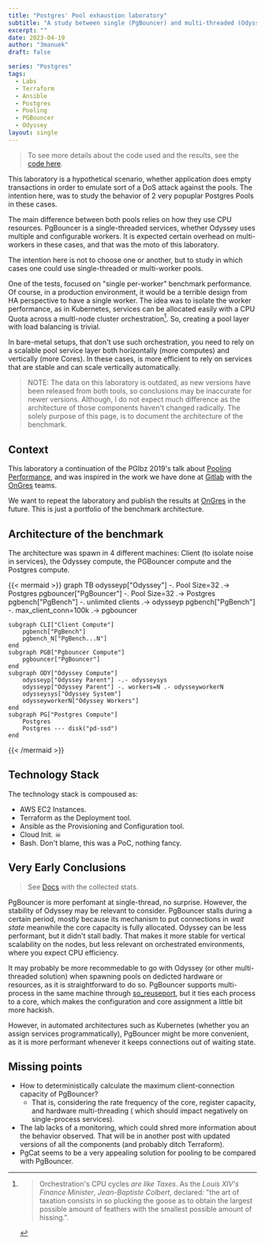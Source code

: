 ```yaml
---
title: "Postgres' Pool exhaustion laboratory"
subtitle: "A study between single (PgBouncer) and multi-threaded (Odyssey) pools"
excerpt: ""
date: 2023-04-19
author: "3manuek"
draft: false

series: "Postgres"
tags:
  - Labs
  - Terraform
  - Ansible
  - Postgres
  - Pooling
  - PGBouncer
  - Odyssey
layout: single
---
```



>
> To see more details about the code used and the results, see the [code here](https://github.com/3manuek/exhausting_pools).
>


This laboratory is a hypothetical scenario, whether application does empty transactions
in order to emulate sort of a DoS attack against the pools. The intention here, was to 
study the behavior of 2 very popuplar Postgres Pools in these cases.

The main difference between both pools relies on how they use CPU resources. PgBouncer
is a single-threaded services, whether Odyssey uses multiple and configurable workers. It is expected certain
overhead on multi-workers in these cases, and that was the moto of this laboratory.

The intention here is not to choose one or another, but to study in which cases one could
use single-threaded or multi-worker pools. 

One of the tests, focused on "single per-worker" benchmark performance. Of course, in a production environment, 
it would be a terrible design from HA perspective to have a single worker. The idea was to
isolate the worker performance, as in Kubernetes, services can be allocated easily with a CPU Quota across a multl-node
cluster orchestration[^1]. So, creating a pool layer with load balancing is trivial. 

In bare-metal setups, that don't use such orchestration, you need to rely on a scalable pool service layer both horizontally 
(more computes) and vertically (more Cores). In these cases, is more efficient to rely on services
that are stable and can scale vertically automatically. 


> NOTE: The data on this laboratory is outdated, as new versions have been released from both tools,
so conclusions may be inaccurate for newer versions. Although, I do not expect much difference
as the architecture of those components haven't changed radically. The solely purpose of this page,
is to document the architecture of the benchmark.

## Context 

This laboratory a continuation of the PGIbz 2019's talk about [Pooling Performance](https://github.com/3manuek/slides/blob/master/2019/pgibz/Pooling%20Performance.pdf),
 and was inspired in the work we have done at [Gitlab](https://gitlab.com/) with the [OnGres](https://www.ongres.com/) teams.

We want to repeat the laboratory and publish the results at [OnGres](https://www.ongres.com/) in the future. This
is just a portfolio of the benchmark architecture. 


## Architecture of the benchmark

The architecture was spawn in 4 different machines: Client (to isolate noise in services), the Odyssey compute,
the PGBouncer compute and the Postgres compute.

{{< mermaid >}}
graph TB
    odysseyp["Odyssey"] -. Pool Size=32 .-> Postgres
    pgbouncer["PgBouncer"] -. Pool Size=32 .-> Postgres
    pgbench["PgBench"] -. unlimited clients .-> odysseyp
    pgbench["PgBench"] -. max_client_conn=100k .-> pgbouncer

    subgraph CLI["Client Compute"]
        pgbench["PgBench"]
        pgbench_N["PgBench...N"]
    end
    subgraph PGB["Pgbouncer Compute"]
        pgbouncer["PgBouncer"]
    end
    subgraph ODY["Odyssey Compute"]
        odysseyp["Odyssey Parent"] -.- odysseysys
        odysseyp["Odyssey Parent"] -. workers=N .- odysseyworkerN
        odysseysys["Odyssey System"]
        odysseyworkerN["Odyssey Workers"]
    end
    subgraph PG["Postgres Compute"]
        Postgres
        Postgres --- disk("pd-ssd")
    end
{{< /mermaid >}}



## Technology Stack

The technology stack is compoused as:

- AWS EC2 Instances.
- Terraform as the Deployment tool.
- Ansible as the Provisioning and Configuration tool.
- Cloud Init. ☠︎ 
- Bash. Don't blame, this was a PoC, nothing fancy. 

## Very Early Conclusions

> See [Docs](https://github.com/3manuek/exhausting_pools/doc/) with the collected stats.


PgBouncer is more perfomant at single-thread, no surprise. However, the stability of Odyssey
may be relevant to consider. PgBouncer stalls during a certain period, mostly because its mechanism to 
put connections in _wait state_ meanwhile the core capacity is fully allocated. Odyssey can be less
performant, but it didn't stall badly. That makes it more stable for vertical scalability on the nodes,
but less relevant on orchestrated environments, where you expect CPU efficiency.


It may probably be more recommedable to go with Odyssey (or other multi-threaded solution) when
spawning pools on dedicted hardware or resources, as it is straightforward to do so. PgBouncer
supports multi-process in the same machine through [so_reuseport](https://www.pgbouncer.org/config.html#so_reuseport),
but it ties each process to a core, which makes the configuration and core assignment a little
bit more hackish.

However, in automated architectures such as Kubernetes (whether you an assign services programmatically),
PgBouncer might be more convenient, as it is more performant whenever it keeps connections out of
waiting state.



## Missing points

- How to deterministically calculate the maximum client-connection capacity of PgBouncer?
  - That is, considering the rate frequency of the core, register capacity, and hardware multi-threading ( which
    should impact negatively on single-process services).
- The lab lacks of a monitoring, which could shred more information about the behavior observed. That will be in 
  another post with updated versions of all the components (and probably ditch Terraform).
- PgCat seems to be a very appealing solution for pooling to be compared with PgBouncer.



[^1]: > Orchestration's CPU cycles _are like Taxes_. As the _Louis XIV's Finance Minister_, _Jean-Baptiste Colbert_,
 declared: "the art of taxation consists in so plucking the goose as to obtain the largest possible 
 amount of feathers with the smallest possible amount of hissing.".